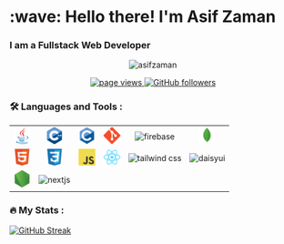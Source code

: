 <h1 align="left" id="asifzaman-title">:wave: Hello there! I'm Asif Zaman</h1>
<h3 align="left">I am a Fullstack Web Developer</h3>

<p align="center"> <img src="https://github-readme-stats.vercel.app/api?username=asifzaman&show_icons=true&theme=radical" alt="asifzaman" /> </p>
<p align="center">
  <a href="https://github.com/asifzaman">
  <img src="https://komarev.com/ghpvc/?username=asifzaman" alt="page views" />
  </a>
  <a href="https://github.com/asifzaman?tab=followers">
  <img alt="GitHub followers" src="https://img.shields.io/github/followers/asifzaman?style=flat&logo=github">
  </a>
</p>


<h3 align="left"> 🛠️ Languages and Tools :</h3>

<table>
  <tr>
    <td align="center"><img height="30" src="https://raw.githubusercontent.com/devicons/devicon/master/icons/java/java-original.svg" alt="java"></td>
    <td align="center"><img height="30" src="https://raw.githubusercontent.com/devicons/devicon/master/icons/cplusplus/cplusplus-original.svg" alt="c++"></td>
    <td align="center"><img height="30" src="https://raw.githubusercontent.com/devicons/devicon/master/icons/c/c-original.svg" alt="c"></td>
    <td align="center"><img height="30" src="https://raw.githubusercontent.com/devicons/devicon/master/icons/git/git-original.svg" alt="git"></td>
    <td align="center"><img height="30" src="https://www.vectorlogo.zone/logos/firebase/firebase-icon.svg" alt="firebase"></td>
    <td align="center"><img height="30" src="https://raw.githubusercontent.com/devicons/devicon/master/icons/mongodb/mongodb-original.svg" alt="mongodb"></td>
  </tr>
  <tr>
    <td align="center"><img height="30" src="https://raw.githubusercontent.com/devicons/devicon/master/icons/html5/html5-original.svg" alt="html"></td>
    <td align="center"><img height="30" src="https://raw.githubusercontent.com/devicons/devicon/master/icons/css3/css3-original.svg" alt="css"></td>
    <td align="center"><img height="30" src="https://raw.githubusercontent.com/devicons/devicon/master/icons/javascript/javascript-original.svg" alt="javascript"></td>
    <td align="center"><img height="30" src="https://raw.githubusercontent.com/devicons/devicon/master/icons/react/react-original.svg" alt="react"></td>
    <td align="center"><img height="30" src="https://www.vectorlogo.zone/logos/tailwindcss/tailwindcss-icon.svg" alt="tailwind css"></td>
    <td align="center"><img height="30" src="https://skillicons.dev/icons?i=daisyui" alt="daisyui"></td>
  </tr>
  <tr>
    <td align="center"><img height="30" src="https://raw.githubusercontent.com/devicons/devicon/master/icons/nodejs/nodejs-original.svg" alt="nodejs"></td>
    <td align="center"><img height="30" src="https://www.vectorlogo.zone/logos/nextjs/nextjs-icon.svg" alt="nextjs"></td>
  </tr>
</table>

<h3 align="left">🔥 My Stats :</h3>

<p align="left">
  <a href="https://git.io/streak-stats">
  <img src="https://github-readme-streak-stats.herokuapp.com/?user=asifzaman&theme=dark&hide_border=true&date_format=M%20j%5B%2C%20Y%5D" alt="GitHub Streak" /></a>
</p>
